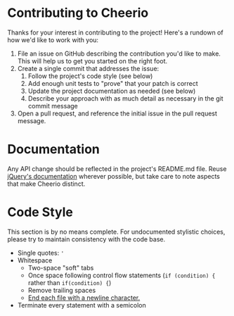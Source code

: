 # Contributing to Cheerio

Thanks for your interest in contributing to the project! Here's a rundown of
how we'd like to work with you:

1. File an issue on GitHub describing the contribution you'd like to make. This
   will help us to get you started on the right foot.
2. Create a single commit that addresses the issue:
    1. Follow the project's code style (see below)
    2. Add enough unit tests to "prove" that your patch is correct
    3. Update the project documentation as needed (see below)
    4. Describe your approach with as much detail as necessary in the git
       commit message
3. Open a pull request, and reference the initial issue in the pull request
   message.

# Documentation

Any API change should be reflected in the project's README.md file. Reuse
[jQuery's documentation](http://api.jquery.com) wherever possible, but take
care to note aspects that make Cheerio distinct.

# Code Style

This section is by no means complete. For undocumented stylistic choices,
please try to maintain consistency with the code base.

- Single quotes: `'`
- Whitespace
  - Two-space "soft" tabs
  - Once space following control flow statements (`if (condition) {` rather
    than `if(condition) {`)
  - Remove trailing spaces
  - [End each file with a newline
    character.](https://github.com/editorconfig/editorconfig/wiki/Newline-at-End-of-File-Support)
- Terminate every statement with a semicolon
